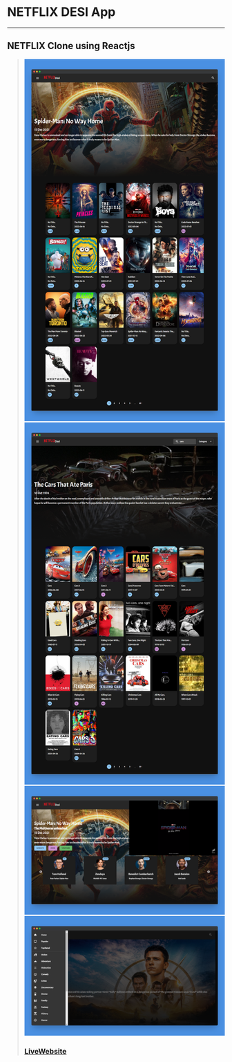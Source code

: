 # NETFLIX DESI App
---
NETFLIX Clone using Reactjs
---
> ![Website](public/images/screenshotapp.png)
> ![Website](public/images/screenshotapp2.png)
> ![Website](public/images/screenshotapp3.png)
> ![Website](public/images/screenshotapp4.png)
> ### [LiveWebsite](https://react-crypto-trackerapp.netlify.app/)
